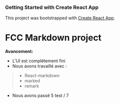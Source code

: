 ### Getting Started with Create React App

This project was bootstrapped with [Create React App](https://github.com/facebook/create-react-app).

# FCC Markdown project 

**Avancement:**
- L'UI est complétement fini 
- Nous avons travaillé avec : 
> *  React-markdown
> * marked
> * remark 
- Nous avons passé 5 test / 7
  

